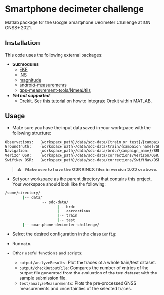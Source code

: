 # Smartphone decimeter challenge
Matlab package for the Google Smartphone Decimeter Challenge at ION GNSS+ 2021.

## Installation
This code uses the following external packages:
* __Submodules__
    * [EKF](https://github.com/jtec/EKF)
    * [INS](https://github.com/jtec/INS)
    * [magnitude](https://redmine.recherche.enac.fr/projects/magnitude/repository)
    * [android-measurements](https://github.com/arnauochoa/android-measurements)
    * [gps-measurement-tools/NmeaUtils](https://github.com/google/gps-measurement-tools)
* ___Yet not supported___
    * [Orekit](http://www.orekit.org/download.html). See [this tutorial](https://www.orekit.org/site-orekit-tutorials-10.3/tutorials/integration-in-other-languages.html) on how to integrate Orekit within MATLAB.

## Usage
* Make sure you have the input data saved in your workspace with the following structure:
```bash
Observations:   {workspace_path}/data/sdc-data/{train or test}/{campaign_name}/{phone_name}_GnssLog.txt
Groundtruth:    {workspace_path}/data/sdc-data/train/{campaign_name}/SPAN_{phone_name}_10Hz.nmea
Navigation:     {workspace_path}/data/sdc-data/brdc/{campaign_name}/BRDC00WRD_R_{datetime}_01D_GN.rnx
Verizon OSR:    {workspace_path}/data/sdc-data/corrections/Verizon/OSR/{campaign_name}/{OSR_filename}.rnx
SwiftNav OSR:   {workspace_path}/data/sdc-data/corrections/SwiftNav/OSR/{OSR_filename}.obs
```
> :warning: &nbsp; **Make sure to have the OSR RINEX files in version 3.03 or above.**
* Set your workspace as the parent directory that contains this project. Your workspace should look like the following:
```bash
/some/directory/
        |-- data/
                |-- sdc-data/
                        |-- brdc
                        |-- corrections
                        |-- train
                        |-- test
        |-- smartphone-decimeter-challenge/
```
* Select the desired configuration in the class `Config`:
* Run `main`.

* Other useful functions and scripts:
    * `output/analyzeResults`: Plot the traces of a whole train/test dataset.
    * `output/checkOutputFile`: Compares the number of entries of the output file generated from the evaluation of the test dataset with the sample submission file.
    * `test/analyzeMeasurements`: Plots the pre-processed GNSS measurements and uncertainties of the selected traces.
